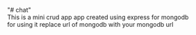 "# chat" 
<br>
This is a mini crud app app created using express for mongodb<br>
for using it replace url of mongodb with your mongodb url